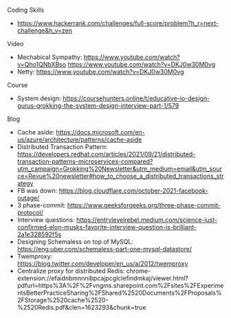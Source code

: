 Coding Skills
- https://www.hackerrank.com/challenges/full-score/problem?h_r=next-challenge&h_v=zen

Video
- Mechabical Sympathy: https://www.youtube.com/watch?v=Qho1QNbXBso
https://www.youtube.com/watch?v=DKJ0w30M0vg
- Netty: https://www.youtube.com/watch?v=DKJ0w30M0vg

Course
- System design: https://coursehunters.online/t/educative-io-design-gurus-grokking-the-system-design-interview-part-1/579

Blog
- Cache aside: https://docs.microsoft.com/en-us/azure/architecture/patterns/cache-aside
- Distributed Transaction Pattern: https://developers.redhat.com/articles/2021/09/21/distributed-transaction-patterns-microservices-compared?utm_campaign=Grokking%20Newsletter&utm_medium=email&utm_source=Revue%20newsletter#how_to_choose_a_distributed_transactions_strategy
- FB was down: https://blog.cloudflare.com/october-2021-facebook-outage/
- 3 phase-commit: https://www.geeksforgeeks.org/three-phase-commit-protocol/
- Interview questions: https://entrylevelrebel.medium.com/science-just-confirmed-elon-musks-favorite-interview-question-is-brilliant-2a1e328592f5s
- Designing Schemaless on top of MySQL: https://eng.uber.com/schemaless-part-one-mysql-datastore/
- Twemproxy: https://blog.twitter.com/developer/en_us/a/2012/twemproxy
- Centralize proxy for distributed Redis: chrome-extension://efaidnbmnnnibpcajpcglclefindmkaj/viewer.html?pdfurl=https%3A%2F%2Fvngms.sharepoint.com%2Fsites%2FExperimentsBetterPracticeSharing%2FShared%2520Documents%2FProposals%2FStorage%2520cache%2520-%2520Redis.pdf&clen=1623293&chunk=true